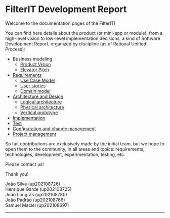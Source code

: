 # FilterIT Development Report

Welcome to the documentation pages of the FilterIT!

You can find here details about the product (or mini-app or module), from a high-level vision to low-level implementation decisions, a kind of Software Development Report, organized by discipline (as of Rational Unified Process): 

* Business modeling 
  * [Product Vision](https://github.com/FEUP-LEIC-ES-2022-23/2LEIC14T5/blob/main/docs/ProductVision.md)
  * [Elevator Pitch](https://github.com/FEUP-LEIC-ES-2022-23/2LEIC14T5/blob/main/docs/ElevatorPitch.md)
* [Requirements](https://github.com/FEUP-LEIC-ES-2022-23/2LEIC14T5/blob/main/docs/requirements.md)
  * [Use Case Model](https://github.com/FEUP-LEIC-ES-2022-23/2LEIC14T5/blob/main/docs/requirements.md#use-case-model)
  * [User stories](https://github.com/FEUP-LEIC-ES-2022-23/2LEIC14T5/blob/main/docs/requirements.md#user-stories)
  * [Domain model](https://github.com/FEUP-LEIC-ES-2022-23/2LEIC14T5/blob/main/docs/requirements.md#domain-model)
* [Architecture and Design](https://github.com/FEUP-LEIC-ES-2022-23/2LEIC14T5/blob/main/docs/ArchitectureAndDesign.md)
  * [Logical architecture](https://github.com/FEUP-LEIC-ES-2022-23/2LEIC14T5/blob/main/docs/ArchitectureAndDesign.md#logical-architecture)
  * [Physical architecture](https://github.com/FEUP-LEIC-ES-2022-23/2LEIC14T5/blob/main/docs/ArchitectureAndDesign.md#physical-architecture)
  * [Vertical prototype](https://github.com/FEUP-LEIC-ES-2022-23/2LEIC14T5/blob/main/docs/ArchitectureAndDesign.md#vertical-prototype)
* [Implementation](https://github.com/FEUP-LEIC-ES-2022-23/2LEIC14T5/blob/main/docs/Implementation)
* [Test](https://github.com/FEUP-LEIC-ES-2022-23/2LEIC14T5/blob/main/docs/Test)
* [Configuration and change management](https://github.com/FEUP-LEIC-ES-2022-23/2LEIC14T5/blob/main/docs/ConfigurationAndChangeManagement)
* [Project management](https://github.com/FEUP-LEIC-ES-2022-23/2LEIC14T5/blob/main/docs/ProjectManagement.md)

So far, contributions are exclusively made by the initial team, but we hope to open them to the community, in all areas and topics: requirements, technologies, development, experimentation, testing, etc.

Please contact us! 

Thank you!

João Silva (up202108726)<br>
Henrique Garde (up202108725)<br>
João Longras (up202108780)<br>
João Padrão (up202108766)<br>
Samuel Maciel (up202108697)<br>

---

